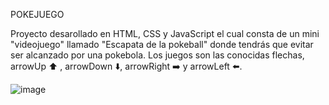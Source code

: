 POKEJUEGO

Proyecto desarollado en HTML, CSS y JavaScript el cual consta de un mini "videojuego" llamado "Escapata de la pokeball" donde tendrás que evitar ser alcanzado por una pokebola.
Los juegos son las conocidas flechas, arrowUp ⬆️ , arrowDown ⬇️, arrowRight ➡️ y arrowLeft ⬅️.

![image](https://github.com/user-attachments/assets/789354ce-f237-4cf6-86f1-b9ca151452d9)

